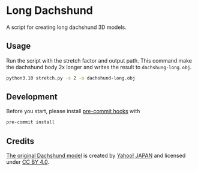 # Long Dachshund

A script for creating long dachshund 3D models.

## Usage

Run the script with the stretch factor and output path.
This command make the dachshund body 2x longer and writes the result to `dachshung-long.obj`.

```sh
python3.10 stretch.py -s 2 -o dachshund-long.obj
```

## Development

Before you start, please install [pre-commit hooks](https://pre-commit.com/) with

```sh
pre-commit install
```

## Credits

[The original Dachshund model](https://www.thingiverse.com/thing:182122) is created by [Yahoo! JAPAN](https://www.thingiverse.com/yahoojapan/designs) and licensed under [CC BY 4.0](https://creativecommons.org/licenses/by/4.0/).
